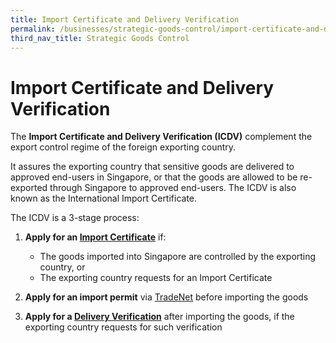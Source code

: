 ```yaml
---
title: Import Certificate and Delivery Verification
permalink: /businesses/strategic-goods-control/import-certificate-and-delivery-verification/
third_nav_title: Strategic Goods Control
---
```


# **Import Certificate and Delivery Verification**

The  **Import Certificate and Delivery Verification (ICDV)**  complement the export control regime of the foreign exporting country.

It assures the exporting country that sensitive goods are delivered to approved end-users in Singapore, or that the goods are allowed to be re-exported through Singapore to approved end-users. The ICDV is also known as the International Import Certificate.

The ICDV is a 3-stage process:

1.  **Apply for an  [Import Certificate](https://www.customs.gov.sg/businesses/strategic-goods-control/import-certificate-and-delivery-verification/import-certificate)** if:
    
    -   The goods imported into Singapore are controlled by the exporting country, or
    -   The exporting country requests for an Import Certificate
2.  **Apply for an import permit**  via  [TradeNet](https://www.tradexchange.gov.sg/tradexchange/default.portal?_nfpb=true&_pageLabel=main_tn&_nfls=false)  before importing the goods
    
3.  **Apply for a  [Delivery Verification](https://www.customs.gov.sg/businesses/strategic-goods-control/import-certificate-and-delivery-verification/delivery-verification)**  after importing the goods, if the exporting country requests for such verification
